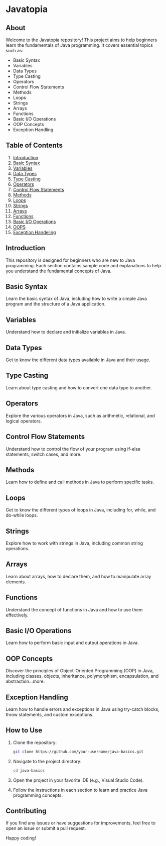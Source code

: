 # Javatopia

## About

Welcome to the Javatopia repository! This project aims to help beginners learn the fundamentals of Java programming. It covers essential topics such as:

- Basic Syntax
- Variables
- Data Types
- Type Casting
- Operators
- Control Flow Statements
- Methods
- Loops
- Strings
- Arrays
- Functions
- Basic I/O Operations
- OOP Concepts
- Exception Handling

## Table of Contents

1. [Introduction](#introduction)
2. [Basic Syntax](#basic-syntax)
3. [Variables](#variables)
4. [Data Types](#data-types)
5. [Type Casting](#type-casting)
6. [Operators](#operators)
7. [Control Flow Statements](#control-flow-statements)
8. [Methods](#methods)
9. [Loops](#loops)
10. [Strings](#strings)
11. [Arrays](#arrays)
12. [Functions](#functions)
13. [Basic I/O Operations](#basic-io-operations)
14. [OOPS](#OOPS)
15. [Exception Handeling](#Exception-Handeling)

## Introduction

This repository is designed for beginners who are new to Java programming. Each section contains sample code and explanations to help you understand the fundamental concepts of Java.

## Basic Syntax

Learn the basic syntax of Java, including how to write a simple Java program and the structure of a Java application.

## Variables

Understand how to declare and initialize variables in Java.

## Data Types

Get to know the different data types available in Java and their usage.

## Type Casting

Learn about type casting and how to convert one data type to another.

## Operators

Explore the various operators in Java, such as arithmetic, relational, and logical operators.

## Control Flow Statements

Understand how to control the flow of your program using if-else statements, switch cases, and more.

## Methods

Learn how to define and call methods in Java to perform specific tasks.

## Loops

Get to know the different types of loops in Java, including for, while, and do-while loops.

## Strings

Explore how to work with strings in Java, including common string operations.

## Arrays

Learn about arrays, how to declare them, and how to manipulate array elements.

## Functions

Understand the concept of functions in Java and how to use them effectively.

## Basic I/O Operations

Learn how to perform basic input and output operations in Java.

## OOP Concepts
Discover the principles of Object-Oriented Programming (OOP) in Java, including classes, objects, inheritance, polymorphism, encapsulation, and abstraction...more.

## Exception Handling
Learn how to handle errors and exceptions in Java using try-catch blocks, throw statements, and custom exceptions.

## How to Use

1. Clone the repository:
    ```bash
    git clone https://github.com/your-username/java-basics.git
    ```

2. Navigate to the project directory:
    ```bash
    cd java-basics
    ```

3. Open the project in your favorite IDE (e.g., Visual Studio Code).

4. Follow the instructions in each section to learn and practice Java programming concepts.

## Contributing

If you find any issues or have suggestions for improvements, feel free to open an issue or submit a pull request.

Happy coding!
